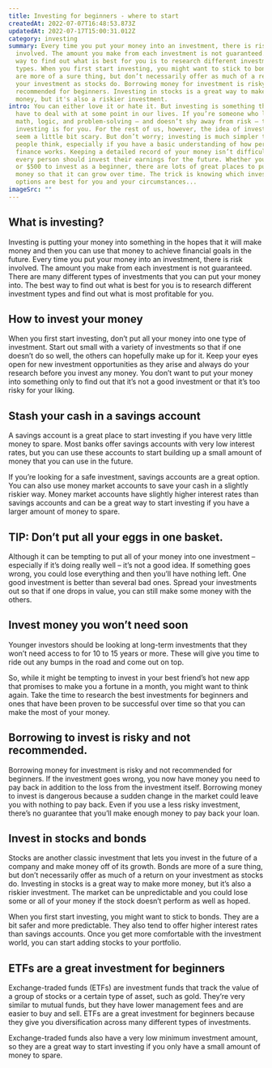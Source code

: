 ```yaml
---
title: Investing for beginners - where to start
createdAt: 2022-07-07T16:48:53.873Z
updatedAt: 2022-07-17T15:00:31.012Z
category: investing
summary: Every time you put your money into an investment, there is risk
  involved. The amount you make from each investment is not guaranteed. The best
  way to find out what is best for you is to research different investment
  types. When you first start investing, you might want to stick to bonds - they
  are more of a sure thing, but don’t necessarily offer as much of a return on
  your investment as stocks do. Borrowing money for investment is risky and not
  recommended for beginners. Investing in stocks is a great way to make more
  money, but it's also a riskier investment.
intro: You can either love it or hate it. But investing is something that we all
  have to deal with at some point in our lives. If you’re someone who likes
  math, logic, and problem-solving – and doesn’t shy away from risk – then maybe
  investing is for you. For the rest of us, however, the idea of investing can
  seem a little bit scary. But don’t worry; investing is much simpler than most
  people think, especially if you have a basic understanding of how personal
  finance works. Keeping a detailed record of your money isn’t difficult and
  every person should invest their earnings for the future. Whether you have $5
  or $500 to invest as a beginner, there are lots of great places to put that
  money so that it can grow over time. The trick is knowing which investment
  options are best for you and your circumstances...
imageSrc: ""
---
```


## What is investing?

Investing is putting your money into something in the hopes that it will make money and then you can use that money to achieve financial goals in the future. Every time you put your money into an investment, there is risk involved. The amount you make from each investment is not guaranteed.
There are many different types of investments that you can put your money into. The best way to find out what is best for you is to research different investment types and find out what is most profitable for you.

## How to invest your money

When you first start investing, don’t put all your money into one type of investment. Start out small with a variety of investments so that if one doesn’t do so well, the others can hopefully make up for it.
Keep your eyes open for new investment opportunities as they arise and always do your research before you invest any money. You don’t want to put your money into something only to find out that it’s not a good investment or that it’s too risky for your liking.

## Stash your cash in a savings account

A savings account is a great place to start investing if you have very little money to spare. Most banks offer savings accounts with very low interest rates, but you can use these accounts to start building up a small amount of money that you can use in the future.

If you’re looking for a safe investment, savings accounts are a great option. You can also use money market accounts to save your cash in a slightly riskier way. Money market accounts have slightly higher interest rates than savings accounts and can be a great way to start investing if you have a larger amount of money to spare.

## TIP: Don’t put all your eggs in one basket.

Although it can be tempting to put all of your money into one investment – especially if it’s doing really well – it’s not a good idea. If something goes wrong, you could lose everything and then you’ll have nothing left.
One good investment is better than several bad ones. Spread your investments out so that if one drops in value, you can still make some money with the others.

## Invest money you won’t need soon

Younger investors should be looking at long-term investments that they won’t need access to for 10 to 15 years or more. These will give you time to ride out any bumps in the road and come out on top.

So, while it might be tempting to invest in your best friend’s hot new app that promises to make you a fortune in a month, you might want to think again. Take the time to research the best investments for beginners and ones that have been proven to be successful over time so that you can make the most of your money.

## Borrowing to invest is risky and not recommended.

Borrowing money for investment is risky and not recommended for beginners. If the investment goes wrong, you now have money you need to pay back in addition to the loss from the investment itself.
Borrowing money to invest is dangerous because a sudden change in the market could leave you with nothing to pay back. Even if you use a less risky investment, there’s no guarantee that you’ll make enough money to pay back your loan.

## Invest in stocks and bonds

Stocks are another classic investment that lets you invest in the future of a company and make money off of its growth. Bonds are more of a sure thing, but don’t necessarily offer as much of a return on your investment as stocks do.
Investing in stocks is a great way to make more money, but it’s also a riskier investment. The market can be unpredictable and you could lose some or all of your money if the stock doesn’t perform as well as hoped.

When you first start investing, you might want to stick to bonds. They are a bit safer and more predictable. They also tend to offer higher interest rates than savings accounts. Once you get more comfortable with the investment world, you can start adding stocks to your portfolio.

## ETFs are a great investment for beginners

Exchange-traded funds (ETFs) are investment funds that track the value of a group of stocks or a certain type of asset, such as gold. They’re very similar to mutual funds, but they have lower management fees and are easier to buy and sell. ETFs are a great investment for beginners because they give you diversification across many different types of investments.

Exchange-traded funds also have a very low minimum investment amount, so they are a great way to start investing if you only have a small amount of money to spare.
